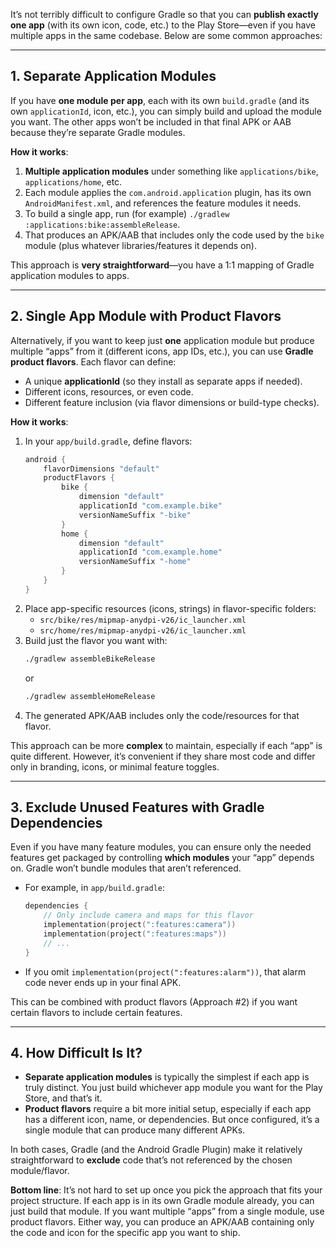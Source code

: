 It’s not terribly difficult to configure Gradle so that you can **publish exactly one app** (with its own icon, code, etc.) 
to the Play Store—even if you have multiple apps in the same codebase. Below are some common approaches:

---

## 1. **Separate Application Modules**

If you have **one module per app**, each with its own `build.gradle` (and its own `applicationId`, icon, etc.), 
you can simply build and upload the module you want. The other apps won’t be included in that final APK or AAB because 
they’re separate Gradle modules.

**How it works**:
1. **Multiple application modules** under something like `applications/bike`, `applications/home`, etc.
2. Each module applies the `com.android.application` plugin, has its own `AndroidManifest.xml`, and references the feature modules it needs.
3. To build a single app, run (for example) `./gradlew :applications:bike:assembleRelease`.
4. That produces an APK/AAB that includes only the code used by the `bike` module (plus whatever libraries/features it depends on).

This approach is **very straightforward**—you have a 1:1 mapping of Gradle application modules to apps.

---

## 2. **Single App Module with Product Flavors**

Alternatively, if you want to keep just **one** application module but produce multiple “apps” from it 
(different icons, app IDs, etc.), you can use **Gradle product flavors**. Each flavor can define:

- A unique **applicationId** (so they install as separate apps if needed).
- Different icons, resources, or even code.
- Different feature inclusion (via flavor dimensions or build-type checks).

**How it works**:
1. In your `app/build.gradle`, define flavors:
   ```groovy
   android {
       flavorDimensions "default"
       productFlavors {
           bike {
               dimension "default"
               applicationId "com.example.bike"
               versionNameSuffix "-bike"
           }
           home {
               dimension "default"
               applicationId "com.example.home"
               versionNameSuffix "-home"
           }
       }
   }
   ```
2. Place app-specific resources (icons, strings) in flavor-specific folders:
    - `src/bike/res/mipmap-anydpi-v26/ic_launcher.xml`
    - `src/home/res/mipmap-anydpi-v26/ic_launcher.xml`
3. Build just the flavor you want with:
   ```bash
   ./gradlew assembleBikeRelease
   ```
   or
   ```bash
   ./gradlew assembleHomeRelease
   ```
4. The generated APK/AAB includes only the code/resources for that flavor.

This approach can be more **complex** to maintain, especially if each “app” is quite different. 
However, it’s convenient if they share most code and differ only in branding, icons, or minimal feature toggles.

---

## 3. **Exclude Unused Features with Gradle Dependencies**

Even if you have many feature modules, you can ensure only the needed features get packaged by 
controlling **which modules** your “app” depends on. Gradle won’t bundle modules that aren’t referenced.

- For example, in `app/build.gradle`:
  ```kotlin
  dependencies {
      // Only include camera and maps for this flavor
      implementation(project(":features:camera"))
      implementation(project(":features:maps"))
      // ...
  }
  ```
- If you omit `implementation(project(":features:alarm"))`, that alarm code never ends up in your final APK.

This can be combined with product flavors (Approach #2) if you want certain flavors to include certain features.

---

## 4. **How Difficult Is It?**

- **Separate application modules** is typically the simplest if each app is truly distinct. You just build whichever app module you want for the Play Store, and that’s it.
- **Product flavors** require a bit more initial setup, especially if each app has a different icon, name, or dependencies. But once configured, it’s a single module that can produce many different APKs.

In both cases, Gradle (and the Android Gradle Plugin) make it relatively straightforward to **exclude** 
code that’s not referenced by the chosen module/flavor.

**Bottom line**: It’s not hard to set up once you pick the approach that fits your project structure. 
If each app is in its own Gradle module already, you can just build that module. If you want multiple 
“apps” from a single module, use product flavors. Either way, you can produce an APK/AAB containing only 
the code and icon for the specific app you want to ship.